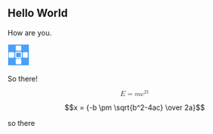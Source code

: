 ## Hello World
How are you.

![](./111.png)

So there!

<!-- <html>When \(a \ne 0\), there are two solutions to \(ax^2 + bx + c = 0\) and they are
  $$x = {-b \pm \sqrt{b^2-4ac} \over 2a}.$$<html>
 -->
<html>
<p>
 <math xmlns="http://www.w3.org/1998/Math/MathML" display="block">
     <mi>E</mi>
     <mo>=</mo>
     <mi>m</mi>
     <msup>
       <mi>c</mi>
       <mn>21</mn>
     </msup>

   </math>
 </p>
</html>


$$x = {-b \pm \sqrt{b^2-4ac} \over 2a}$$

so there
